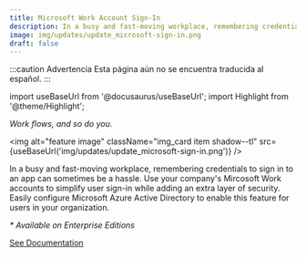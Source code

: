 ```yaml
---
title: Microsoft Work Account Sign-In
description: In a busy and fast-moving workplace, remembering credentials to sign in to an app can sometimes be a hassle. Use your company's Mircosoft Work accounts to simplify user sign-in while adding an extra layer of security. Easily configure Microsoft Azure Active Directory to enable this feature for users in your organization.
image: img/updates/update_microsoft-sign-in.png
draft: false
---
```


:::caution Advertencia
Esta página aún no se encuentra traducida al español.
:::

import useBaseUrl from '@docusaurus/useBaseUrl'; 
import Highlight from '@theme/Highlight';

<div className="align-center">
<div className="card">
<div className="card__header">

<span className="hero__subtitle"><em>

Work flows, and so do you.

</em></span>

</div>
<div className="card__image">

<img alt="feature image" className="img_card item shadow--tl" src={useBaseUrl('img/updates/update_microsoft-sign-in.png')} />
<br/>

</div>
<div className="card__body">

In a busy and fast-moving workplace, remembering credentials to sign in to an app can sometimes be a hassle. Use your company's Mircosoft Work accounts to simplify user sign-in while adding an extra layer of security. Easily configure Microsoft Azure Active Directory to enable this feature for users in your organization.

_* Available on Enterprise Editions_

</div>
<div className="card__footer text-center align-padding-center">

<a className="button button--info button--block" href="/docs/documentation/admin/special_configurations/azure_config">See Documentation</a>
<br/>

</div>
</div>
</div>

